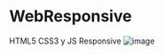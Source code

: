 # WebResponsive
HTML5 CSS3 y JS Responsive
![image](https://user-images.githubusercontent.com/72544391/163594574-d0c4e390-6aa5-4468-b516-1d16eabc98e2.png)

